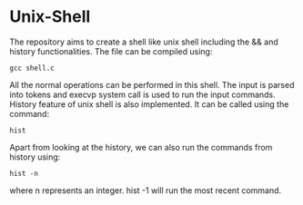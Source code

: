 # Unix-Shell
The repository aims to create a shell like unix shell including the && and history functionalities. The file can be compiled using: <br>
``` 
gcc shell.c
```
All the normal operations can be performed in this shell. The input is parsed into tokens and execvp system call is used to run the input commands.<br>
History feature of unix shell is also implemented. It can be called using the command:<br>
```
hist
```
Apart from looking at the history, we can also run the commands from history using:<br>
```
hist -n
```
where n represents an integer. hist -1 will run the most recent command.
